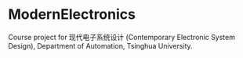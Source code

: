 # ModernElectronics

Course project for 现代电子系统设计 (Contemporary Electronic System Design), Department of Automation, Tsinghua University.
